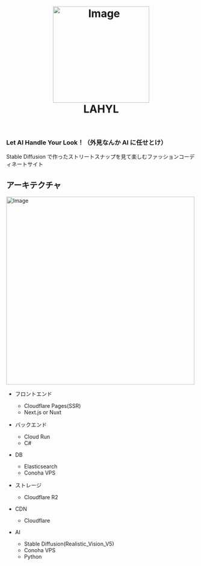 <h1 align="center">

<img width="256" alt="Image" src="https://github.com/user-attachments/assets/80bb1996-209c-4821-b376-051986fb9f45" />
<br/>
LAHYL
</h1>

<br>

### Let AI Handle Your Look！（外見なんか AI に任せとけ）

Stable Diffusion で作ったストリートスナップを見て楽しむファッションコーディネートサイト

## アーキテクチャ

<img width="500" alt="Image" src="https://github.com/user-attachments/assets/5975d933-8d71-45af-a24d-bb7e9f651aeb" />

- フロントエンド

  - Cloudflare Pages(SSR)
  - Next.js or Nuxt

- バックエンド

  - Cloud Run
  - C#

- DB

  - Elasticsearch
  - Conoha VPS

- ストレージ

  - Cloudflare R2

- CDN

  - Cloudflare

- AI
  - Stable Diffusion(Realistic_Vision_V5)
  - Conoha VPS
  - Python
